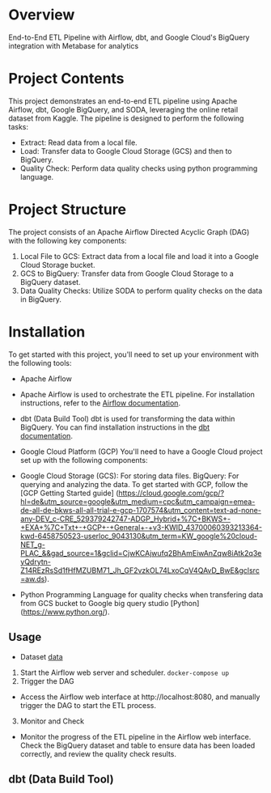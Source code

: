Overview
========

End-to-End ETL Pipeline with Airflow, dbt, and Google Cloud's BigQuery integration with Metabase for analytics

Project Contents
================

This project demonstrates an end-to-end ETL pipeline using Apache Airflow, dbt, Google BigQuery, and SODA, leveraging the online retail dataset from Kaggle. The pipeline is designed to perform the following tasks:

- Extract: Read data from a local file.
- Load: Transfer data to Google Cloud Storage (GCS) and then to BigQuery.
- Quality Check: Perform data quality checks using python programming language.

Project Structure
===========================
The project consists of an Apache Airflow Directed Acyclic Graph (DAG) with the following key components:

1. Local File to GCS: Extract data from a local file and load it into a Google Cloud Storage bucket.
2. GCS to BigQuery: Transfer data from Google Cloud Storage to a BigQuery dataset.
3. Data Quality Checks: Utilize SODA to perform quality checks on the data in BigQuery.


Installation
=================================
To get started with this project, you'll need to set up your environment with the following tools:

- Apache Airflow
- Apache Airflow is used to orchestrate the ETL pipeline. For installation instructions, refer to the [Airflow documentation](https://airflow.apache.org/docs/apache-airflow/stable/installation/index.html).
- dbt (Data Build Tool)
dbt is used for transforming the data within BigQuery. You can find installation instructions in the [dbt documentation](https://docs.getdbt.com/docs/build/documentation).
- Google Cloud Platform (GCP) You'll need to have a Google Cloud project set up with the following components:
- Google Cloud Storage (GCS): For storing data files.
BigQuery: For querying and analyzing the data.
To get started with GCP, follow the [GCP Getting Started guide] (https://cloud.google.com/gcp/?hl=de&utm_source=google&utm_medium=cpc&utm_campaign=emea-de-all-de-bkws-all-all-trial-e-gcp-1707574&utm_content=text-ad-none-any-DEV_c-CRE_529379242747-ADGP_Hybrid+%7C+BKWS+-+EXA+%7C+Txt+-+GCP+-+General+-+v3-KWID_43700060393213364-kwd-6458750523-userloc_9043130&utm_term=KW_google%20cloud-NET_g-PLAC_&&gad_source=1&gclid=CjwKCAjwufq2BhAmEiwAnZqw8iAtk2q3eyQdrytn-Z14REzRsSd1fHfMZUBM71_Jh_GF2vzkOL74LxoCqV4QAvD_BwE&gclsrc=aw.ds).


- Python Programming Language for quality checks when transfering data from GCS bucket to Google big query studio [Python] (https://www.python.org/).

Usage
-----------------------

- Dataset
  [data](https://www.kaggle.com/datasets/tunguz/online-retail)
1. Start the Airflow web server and scheduler.
`docker-compose up`
2. Trigger the DAG
- Access the Airflow web interface at http://localhost:8080, and manually trigger the DAG to start the ETL process.
3. Monitor and Check
- Monitor the progress of the ETL pipeline in the Airflow web interface. Check the BigQuery dataset and table to ensure data has been loaded correctly, and review the quality check results.

dbt (Data Build Tool)
-----------------------





